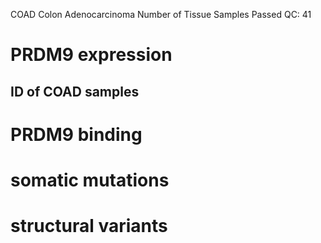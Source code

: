 COAD Colon Adenocarcinoma
Number of Tissue Samples Passed QC: 41
# PRDM9 expression
## ID of COAD samples
# PRDM9 binding
# somatic mutations
# structural variants


<!--stackedit_data:
eyJoaXN0b3J5IjpbMjAzMjA4MDcyMywtMTA1NTI4OTgyXX0=
-->